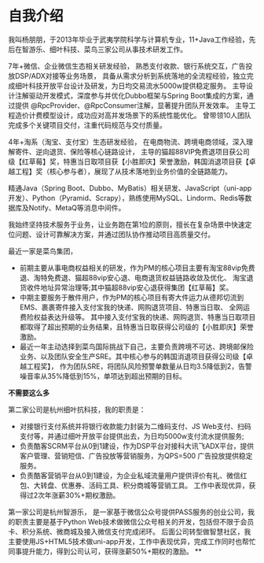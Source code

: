 # 自我介绍

我叫杨朋朋，于2013年毕业于武夷学院科学与计算机专业，11+Java工作经验，先后在智游乐、细叶科技、菜鸟三家公司从事技术研发工作。

7年+微信、企业微信生态相关研发经验，
熟悉支付收款、银行系统交互，广告投放DSP/ADX对接等业务场景，
具备从需求分析到系统落地的全流程经验，独立完成细叶科技开放平台设计及研发，为日均交易流水5000w提供稳定服务。
主导设计注解驱动开发模式，深度参与并优化Dubbo框架与Spring Boot集成的方案，通过提供 @RpcProvider、@RpcConsumer注解，显著提升团队开发效率。
主导工程造价计费模型设计，成功应对高并发场景下的系统性能优化。
曾带领10人团队完成多个关键项目交付，注重代码规范与交付质量。

4年+淘系（淘宝、支付宝）生态研发经验，
在电商物流、跨境电商领域，深入理解寄件、逆向退货、保险等核心链路设计，
主导的猫超88VIP免费退项目获公司级【红草莓】奖，特惠当日取项目获【小胜即庆】荣誉激励，韩国消退项目获【卓越工程】奖（核心参与者），展现了从技术落地到业务价值的全链路能力。

精通Java（Spring Boot、Dubbo、MyBatis）相关研发、JavaScript（uni-app开发）、Python（Pyramid、Scrapy），熟练使用MySQL、Lindorm、Redis等数据库及Notify、MetaQ等消息中间件。

我始终坚持技术服务于业务，让业务跑在第1位的原则，擅长在复杂场景中快速定位问题、设计可靠解决方案，并通过团队协作推动项目高质量交付。





最近一家是菜鸟集团，
* 前期主要从事电商权益相关的研发，作为PM的核心项目主要有淘宝88vip免费退、淘特免费退、猫超88vip安心退、电商退货权益链路收敛及优化、 淘宝退货收件地址异常治理等;其中猫超88vip安心退获得集团【红草莓】奖。
* 中期主要服务于散件用户，作为PM的核心项目有寄大件运力从德邦切流到EMS、裹裹寄件接入支付宝我的快递、网购退货项目、特惠当日取、 全网运费险权益表达升级等。
  其中接入支付宝我的快递、网购退货、特惠当日取项目都取得了超出预期的业务结果，且特惠当日取获得公司级的【小胜即庆】荣誉激励。
* 最近一年主动选择到菜鸟国际挑战下自己，主要负责跨境不可达、跨境邮保险业务、以及团队安全生产SRE。其中核心参与的韩国消退项目获得公司级【卓越工程奖】，
  作为团队SRE，将团队风险预警单数量从日均3.5降低到2，告警噪音率从35%降低到15%，单项达到超出预期的目标。


**不需要这么多**

第二家公司是杭州细叶抗科技，我的职责是：
* 对接银行支付系统并将银行收款能力封装为二维码支付、JS Web支付、扫码支付等，并通过细叶开放平台提供出去，为日均5000w支付流水提供服务;
* 负责酷客SCRM平台从0到1建设，作为DSP平台对接科大讯飞ADX平台，提供客户管理、营销短信、广告投放等营销服务，为QPS=500 广告投放提供稳定服务。
* 负责酷客营销平台从0到1建设，为企业私域流量用户提供评价有礼、微信红包、大转盘、优惠券、活码工具、积分商城等营销工具。
  工作中表现优异，获得过2次年涨薪30%+期权激励。

第一家公司是杭州智游乐， 是一家基于微信公众号提供PASS服务的创业公司，我的职责主要是基于Python Web技术做微信公众号相关的开发，包括但不限于会员卡、积分系统、微商城及接入微信支付完成闭环。
后面公司转型做智慧社区，我主要使用JS+HTML5技术做uni-app开发，工作中表现优异，完成工作同时也帮忙同事提升能力，得到公司认可，获得涨薪50%+期权的激励。
** 




